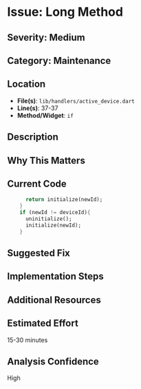 # Issue: Long Method

## Severity: Medium

## Category: Maintenance

## Location
- **File(s)**: `lib/handlers/active_device.dart`
- **Line(s)**: 37-37
- **Method/Widget**: `if`

## Description


## Why This Matters


## Current Code
```dart
      return initialize(newId);
    }
    if (newId != deviceId){
      uninitialize();
      initialize(newId);
    }
```

## Suggested Fix


## Implementation Steps


## Additional Resources


## Estimated Effort
15-30 minutes

## Analysis Confidence
High
